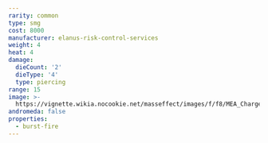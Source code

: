 ```yaml
---
rarity: common
type: smg
cost: 8000
manufacturer: elanus-risk-control-services
weight: 4
heat: 4
damage:
  dieCount: '2'
  dieType: '4'
  type: piercing
range: 15
image: >-
  https://vignette.wikia.nocookie.net/masseffect/images/f/f8/MEA_Charger_MP.png/revision/latest?cb=20180528214708
andromeda: false
properties:
  - burst-fire
---
```

